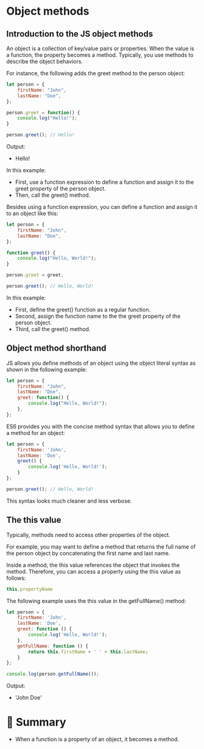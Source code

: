 # Object methods

## Introduction to the JS object methods

An object is a collection of key/value pairs or properties. When the value is a function, the property becomes a method. Typically, you use methods to describe the object behaviors.

For instance, the following adds the greet method to the person object:

```js
let person = {
    firstName: "John",
    lastName: "Doe",
};

person.greet = function() {
    console.log("Hello!");
}

person.greet(); // Hello!
```

Output:
- Hello!

In this example:

- First, use a function expression to define a function and assign it to the greet property of the person object.
- Then, call the greet() method.

Besides using a function expression, you can define a function and assign it to an object like this:

```js
let person = {
    firstName: "John",
    lastName: "Doe",
};

function greet() {
    console.log("Hello, World!");
}

person.greet = greet;

person.greet(); // Hello, World!
```

In this example:

- First, define the greet() function as a regular function.
- Second, assign the function name to the the greet property of the person object.
- Third, call the greet() method.

## Object method shorthand

JS allows you define methods of an object using the object literal syntax as shown in the following example:

```js
let person = {
    firstName: "John",
    lastName: "Doe",
    greet: function() {
        console.log("Hello, World!");
    },
};
```

ES6 provides you with the concise method syntax that allows you to define a method for an object:

```js
let person = {
    firstName: 'John',
    lastName: 'Doe',
    greet() {
        console.log('Hello, World!');
    }
};

person.greet(); // Hello, World!
```

This syntax looks much cleaner and less verbose.

## The this value

Typically, methods need to access other properties of the object.

For example, you may want to define a method that returns the full name of the person object by concatenating the first name and last name.

Inside a method, the this value references the object that invokes the method. Therefore, you can access a property using the this value as follows:

```js
this.propertyName
```

The following example uses the this value in the getFullName() method:

```js
let person = {
    firstName: 'John',
    lastName: 'Doe',
    greet: function () {
        console.log('Hello, World!');
    },
    getFullName: function () {
        return this.firstName + ' ' + this.lastName;
    }
};

console.log(person.getFullName());
```

Output:
- 'John Doe'

# :memo: Summary

- When a function is a property of an object, it becomes a method.
